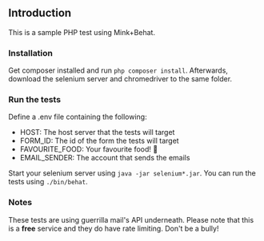 ## Introduction

This is a sample PHP test using Mink+Behat.

### Installation

Get composer installed and run `php composer install`.
Afterwards, download the selenium server and chromedriver to the same folder.

### Run the tests

Define a .env file containing the following:

- HOST: The host server that the tests will target
- FORM_ID: The id of the form the tests will target
- FAVOURITE_FOOD: Your favourite food! :sushi:
- EMAIL_SENDER: The account that sends the emails

Start your selenium server using `java -jar selenium*.jar`.
You can run the tests using `./bin/behat`.

### Notes

These tests are using guerrilla mail's API underneath. Please note that this is a **free** service and they do have rate limiting. Don't be a bully!
